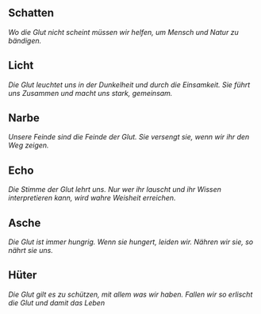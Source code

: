 ## Schatten
*Wo die Glut nicht scheint müssen wir helfen, um Mensch und Natur zu bändigen.*

## Licht
*Die Glut leuchtet uns in der Dunkelheit und durch die Einsamkeit. Sie führt uns Zusammen und macht uns stark, gemeinsam.*

## Narbe
*Unsere Feinde sind die Feinde der Glut. Sie versengt sie, wenn wir ihr den Weg zeigen.*

## Echo
*Die Stimme der Glut lehrt uns. Nur wer ihr lauscht und ihr Wissen interpretieren kann, wird wahre Weisheit erreichen.*

## Asche
*Die Glut ist immer hungrig. Wenn sie hungert, leiden wir. Nähren wir sie, so nährt sie uns.*

## Hüter
*Die Glut gilt es zu schützen, mit allem was wir haben. Fallen wir so erlischt die Glut und damit das Leben*